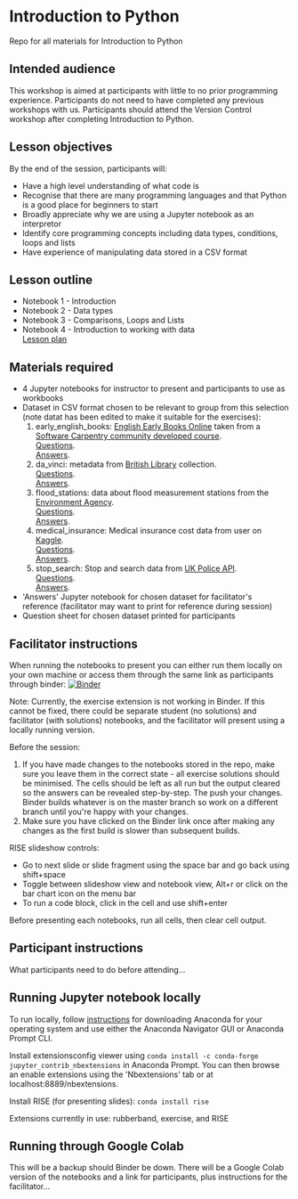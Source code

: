 # Introduction to Python
Repo for all materials for Introduction to Python

## Intended audience
This workshop is aimed at participants with little to no prior programming experience. Participants do not need to have completed any previous workshops with us. Participants should attend the Version Control workshop after completing Introduction to Python.

## Lesson objectives
By the end of the session, participants will:
- Have a high level understanding of what code is
- Recognise that there are many programming languages and that Python is a good place for beginners to start
- Broadly appreciate why we are using a Jupyter notebook as an interpretor
- Identify core programming concepts including data types, conditions, loops and lists
- Have experience of manipulating data stored in a CSV format

## Lesson outline
* Notebook 1 - Introduction 
* Notebook 2 - Data types 
* Notebook 3 - Comparisons, Loops and Lists
* Notebook 4 - Introduction to working with data  
[Lesson plan](./lesson-plan.md)  

## Materials required
* 4 Jupyter notebooks for instructor to present and participants to use as workbooks
* Dataset in CSV format chosen to be relevant to group from this selection (note datat has been edited to make it suitable for the exercises):
  1. early_english_books: [English Early Books Online](https://eebo.chadwyck.com/home) taken from a [Software Carpentry community developed course](https://carpentries-incubator.github.io/python-humanities-lesson/).  
  [Questions](./question_sheets/early_english_books_questions.md).   
  [Answers](./facilitator_docs/Answers_early_english_books.ipynb).  
  2. da_vinci: metadata from [British Library](https://www.bl.uk/collection-metadata/downloads) collection.  
  [Questions](./question_sheets/da_vinci_questions.md).   
  [Answers](./facilitator_docs/Answers_da_vinci.ipynb).  
  3. flood_stations: data about flood measurement stations from the [Environment Agency](https://environment.data.gov.uk/flood-monitoring/doc/reference#stations).   
  [Questions](./question_sheets/flood_stations.md).   
  [Answers](./facilitator_docs/Answers_flood_stations.ipynb).  
  4. medical_insurance: Medical insurance cost data from user on [Kaggle](https://www.kaggle.com/mirichoi0218/insurance).  
    [Questions](./question_sheets/medical_insurance_questions.md).   
  [Answers](./facilitator_docs/Answers_medical_insurance.ipynb).  
  5. stop_search: Stop and search data from [UK Police API](https://data.police.uk/docs/).  
    [Questions](./question_sheets/stop_search_questions.md).   
  [Answers](./facilitator_docs/Answers_stop_search.ipynb).  
* 'Answers' Jupyter notebook for chosen dataset for facilitator's reference (facilitator may want to print for reference during session)
* Question sheet for chosen dataset printed for participants

## Facilitator instructions
When running the notebooks to present you can either run them locally on your own machine or access them through the same link as participants through binder:
[![Binder](https://mybinder.org/badge_logo.svg)](https://mybinder.org/v2/gh/NewcastleRSE-Training/intro-to-python.git/master)

Note: Currently, the exercise extension is not working in Binder. If this cannot be fixed, there could be separate student (no solutions) and facilitator (with solutions) notebooks, and the facilitator will present using a locally running version. 

Before the session:
1. If you have made changes to the notebooks stored in the repo, make sure you leave them in the correct state - all exercise solutions should be minimised. The cells should be left as all run but the output cleared so the answers can be revealed step-by-step. The push your changes. Binder builds whatever is on the master branch so work on a different branch until you're happy with your changes.
2. Make sure you have clicked on the Binder link once after making any changes as the first build is slower than subsequent builds. 

RISE slideshow controls:
* Go to next slide or slide fragment using the space bar and go back using shift+space
* Toggle between slideshow view and notebook view, Alt+r or click on the bar chart icon on the menu bar
* To run a code block, click in the cell and use shift+enter

Before presenting each notebooks, run all cells, then clear cell output.

## Participant instructions
What participants need to do before attending...

## Running Jupyter notebook locally
To run locally, follow [instructions](https://docs.anaconda.com/anaconda/install/) for downloading Anaconda for your operating system and use either the Anaconda Navigator GUI or Anaconda Prompt CLI.

Install extensionsconfig viewer using `conda install -c conda-forge jupyter_contrib_nbextensions` in Anaconda Prompt. You can then browse an enable extensions using the 'Nbextensions' tab or at localhost:8889/nbextensions.

Install RISE (for presenting slides): `conda install rise`

Extensions currently in use: rubberband, exercise, and RISE

## Running through Google Colab
This will be a backup should Binder be down. There will be a Google Colab version of the notebooks and a link for participants, plus instructions for the facilitator...
